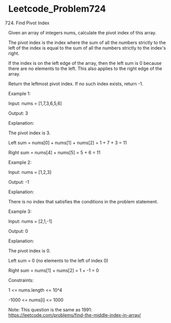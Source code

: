 # Leetcode_Problem724



724. Find Pivot Index





Given an array of integers nums, calculate the pivot index of this array.




The pivot index is the index where the sum of all the numbers strictly to the left of the index is equal to the sum of all the numbers strictly to the index's right.





If the index is on the left edge of the array, then the left sum is 0 because there are no elements to the left. This also applies to the right edge of the array.





Return the leftmost pivot index. If no such index exists, return -1.

 

Example 1:





Input: nums = [1,7,3,6,5,6]





Output: 3




Explanation:





The pivot index is 3.




Left sum = nums[0] + nums[1] + nums[2] = 1 + 7 + 3 = 11






Right sum = nums[4] + nums[5] = 5 + 6 = 11








Example 2:





Input: nums = [1,2,3]





Output: -1






Explanation:






There is no index that satisfies the conditions in the problem statement.






Example 3:





Input: nums = [2,1,-1]





Output: 0





Explanation:




The pivot index is 0.





Left sum = 0 (no elements to the left of index 0)






Right sum = nums[1] + nums[2] = 1 + -1 = 0
 





Constraints:




1 <= nums.length <= 10^4





-1000 <= nums[i] <= 1000
 



Note: This question is the same as 1991: https://leetcode.com/problems/find-the-middle-index-in-array/





